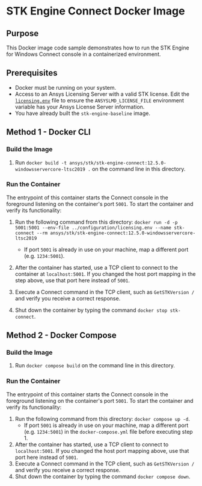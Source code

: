 # STK Engine Connect Docker Image

## Purpose
This Docker image code sample demonstrates how to run the STK Engine for Windows Connect console in a containerized environment.

## Prerequisites
* Docker must be running on your system.
* Access to an Ansys Licensing Server with a valid STK license. Edit the
[`licensing.env`](../configuration/licensing.env) file to ensure the `ANSYSLMD_LICENSE_FILE` environment variable
has your Ansys License Server information.
* You have already built the `stk-engine-baseline` image.

## Method 1 - Docker CLI

### Build the Image
1. Run `docker build -t ansys/stk/stk-engine-connect:12.5.0-windowsservercore-ltsc2019 .` on the command line in this directory.

### Run the Container
The entrypoint of this container starts the Connect console in the foreground listening on the container's port `5001`.
To start the container and verify its functionality:
1. Run the following command from this directory:
`docker run -d -p 5001:5001 --env-file ../configuration/licensing.env --name stk-connect --rm ansys/stk/stk-engine-connect:12.5.0-windowsservercore-ltsc2019`
    * If port `5001` is already in use on your machine, map a different port (e.g. `1234:5001`).

2. After the container has started, use a TCP client to connect to the container at `localhost:5001`. If you changed the host port mapping in the step above, use that port here instead of `5001`.
3. Execute a Connect command in the TCP client, such as `GetSTKVersion /` and verify you receive a correct response.
4. Shut down the container by typing the command `docker stop stk-connect`.

## Method 2 - Docker Compose

### Build the Image
1. Run `docker compose build` on the command line in this directory.

### Run the Container
The entrypoint of this container starts the Connect console in the foreground listening on the container's port `5001`.
To start the container and verify its functionality:

1. Run the following command from this directory: `docker compose up -d`.
    * If port `5001` is already in use on your machine, map a different port (e.g. `1234:5001`) in the
    `docker-compose.yml` file before executing step 1.
2. After the container has started, use a TCP client to connect to `localhost:5001`. If you changed the host port mapping above, use that port here instead of `5001`.
3. Execute a Connect command in the TCP client, such as `GetSTKVersion /` and verify you receive a correct response.
4. Shut down the container by typing the command `docker compose down`.
